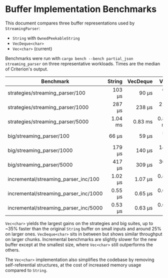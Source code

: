 # Buffer Implementation Benchmarks

This document compares three buffer representations used by `StreamingParser`:

- `String` with `OwnedPeekableString`
- `VecDeque<char>`
- `Vec<char>` (current)

Benchmarks were run with `cargo bench --bench partial_json streaming_parser` on
three representative workloads. Times are the median of Criterion's output.

| Benchmark | String | VecDeque<char> | Vec<char> |
|-----------|-------:|---------------:|----------:|
| strategies/streaming_parser/100 | 103 µs | 90 µs | 67 µs |
| strategies/streaming_parser/1000 | 287 µs | 238 µs | 216 µs |
| strategies/streaming_parser/5000 | 1.04 ms | 0.83 ms | 0.83 ms |
| big/streaming_parser/100 | 66 µs | 59 µs | 56 µs |
| big/streaming_parser/1000 | 179 µs | 140 µs | 140 µs |
| big/streaming_parser/5000 | 417 µs | 309 µs | 309 µs |
| incremental/streaming_parser_inc/100 | 1.02 µs | 1.07 µs | 0.81 µs |
| incremental/streaming_parser_inc/1000 | 0.55 µs | 0.65 µs | 0.62 µs |
| incremental/streaming_parser_inc/5000 | 0.53 µs | 0.63 µs | 0.60 µs |

`Vec<char>` yields the largest gains on the strategies and big suites, up to
~35% faster than the original `String` buffer on small inputs and around 25% on
larger ones. `VecDeque<char>` sits in between but shows similar throughput on
larger chunks. Incremental benchmarks are slightly slower for the new buffer
except at the smallest size, where `Vec<char>` still outperforms the others.

The `Vec<char>` implementation also simplifies the codebase by removing
self-referential structures, at the cost of increased memory usage compared to
`String`.
